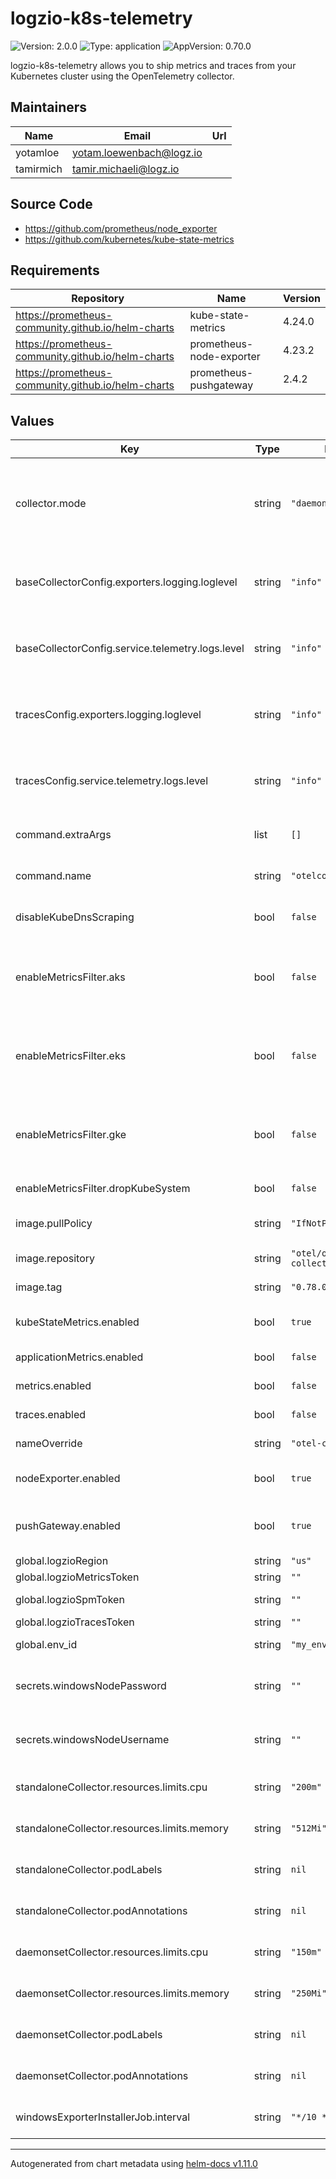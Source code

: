 # logzio-k8s-telemetry

![Version: 2.0.0](https://img.shields.io/badge/Version-2.0.0-informational?style=flat-square) ![Type: application](https://img.shields.io/badge/Type-application-informational?style=flat-square) ![AppVersion: 0.70.0](https://img.shields.io/badge/AppVersion-0.80.0-informational?style=flat-square)

logzio-k8s-telemetry allows you to ship metrics and traces from your Kubernetes cluster using the OpenTelemetry collector.

## Maintainers

| Name | Email | Url |
| ---- | ------ | --- |
| yotamloe | <yotam.loewenbach@logz.io> |  |
| tamirmich | <tamir.michaeli@logz.io> |  |

## Source Code

* <https://github.com/prometheus/node_exporter>
* <https://github.com/kubernetes/kube-state-metrics>

## Requirements

| Repository | Name | Version |
|------------|------|---------|
| https://prometheus-community.github.io/helm-charts | kube-state-metrics | 4.24.0 |
| https://prometheus-community.github.io/helm-charts | prometheus-node-exporter | 4.23.2 |
| https://prometheus-community.github.io/helm-charts | prometheus-pushgateway | 2.4.2 |

## Values

| Key | Type | Default | Description |
|-----|------|---------|-------------|
| collector.mode | string | `"daemonset"` | The mode in which that collector will be deployed. Possible values: `"standalone"`,`"daemonset"` Large scale clusters should use `daemonset`.|
| baseCollectorConfig.exporters.logging.loglevel | string | `"info"` | log level that will be used with the collector. The value must be updated for the service telemetry in order to take effect. |
| baseCollectorConfig.service.telemetry.logs.level | string | `"info"` | log level that will be used with the collector. The value must be updated for the exporter logging in order to take effect. |
| tracesConfig.exporters.logging.loglevel | string | `"info"` | log level that will be used with the collector. The value must be updated for the service telemetry in order to take effect. |
| tracesConfig.service.telemetry.logs.level | string | `"info"` | log level that will be used with the collector. The value must be updated for the exporter logging in order to take effect. |
| command.extraArgs | list | `[]` | Additional arguments for the opentelemetry collector. |
| command.name | string | `"otelcol-contrib"` | Command name for the opentelemetry collector executable. |
| disableKubeDnsScraping | bool | `false` | Enabling this flag will disable kube-dns service scraping. |
| enableMetricsFilter.aks | bool | `false` | Enable metric filtering for aks clusters - only base metrics will be sent. (general cluster,nodes,pods and container metrics)|
| enableMetricsFilter.eks | bool | `false` | Enable metric filtering for eks clusters - only base metrics will be sent. (general cluster,nodes,pods and container metrics) |
| enableMetricsFilter.gke | bool | `false` | Enable metric filtering for gke clusters - only base metrics will be sent. (general cluster,nodes,pods and container metrics) |
| enableMetricsFilter.dropKubeSystem | bool | `false` | Enable metric filtering for kube system metrics. |
| image.pullPolicy | string | `"IfNotPresent"` | Image pull policy for the opentelemetry collector image. |
| image.repository | string | `"otel/opentelemetry-collector-contrib"` | Opentelemetry collector image repository. |
| image.tag | string | `"0.78.0"` |  Opentelemetry collector image tag. |
| kubeStateMetrics.enabled | bool | `true` | Controlles the deployment of the kube-state-metrics sub chart. |
| applicationMetrics.enabled | bool | `false` | wheter or not to enable `applications` scrape job. |
| metrics.enabled | bool | `false` | Controlles the activation of metrics collection. |
| traces.enabled | bool | `false` | Controlles the activation of traces collection. |
| nameOverride | string | `"otel-collector"` | Name override for the opentelemetry collector. |
| nodeExporter.enabled | bool | `true` | Controlles the deployment of the node-exporter sub chart. |
| pushGateway.enabled | bool | `true` | Controlles the deployment of the prometheus-pushgateway sub chart. |
| global.logzioRegion | string | `"us"` | Logzio listener region. |
| global.logzioMetricsToken | string | `""` | Logzio metrics token. |
| global.logzioSpmToken | string | `""` | Logzio spm metrics token. |
| global.logzioTracesToken | string | `""` | Logzio traces token. |
| global.env_id | string | `"my_environment"` | Env id to be used with k8s 360. |
| secrets.windowsNodePassword | string | `""` | Windows node password - will be used to install node-exporter for windows nodes. |
| secrets.windowsNodeUsername | string | `""` | Windows username - will be used to install node-exporter for windows nodes. |
| standaloneCollector.resources.limits.cpu | string | `"200m"` | Cpu limit for the opentelemetry collector pod. |
| standaloneCollector.resources.limits.memory | string | `"512Mi"` | Memory limit for the opentelemetry colletor pods. |
| standaloneCollector.podLabels | string | `nil` | Selector labels that will be added to the collector pods. |
| standaloneCollector.podAnnotations | string | `nil` | Selector labels that will be added to the collector pods. |
| daemonsetCollector.resources.limits.cpu | string | `"150m"` | Cpu limit for the opentelemetry colletor pods. |
| daemonsetCollector.resources.limits.memory | string | `"250Mi"` | Memory limit for the opentelemetry colletor pods. |
| daemonsetCollector.podLabels | string | `nil` | Selector labels that will be added to the collector pods. |
| daemonsetCollector.podAnnotations | string | `nil` | Selector annotations that will be added to the collector pods. |
| windowsExporterInstallerJob.interval | string | `"*/10 * * * *"` | Cronjob expression for the windows exporter installer job. |

----------------------------------------------
Autogenerated from chart metadata using [helm-docs v1.11.0](https://github.com/norwoodj/helm-docs/releases/v1.11.0)
